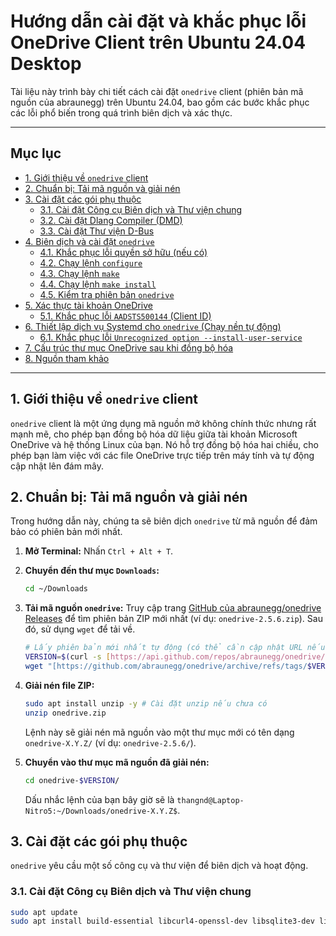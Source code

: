 # Hướng dẫn cài đặt và khắc phục lỗi OneDrive Client trên Ubuntu 24.04 Desktop

Tài liệu này trình bày chi tiết cách cài đặt `onedrive` client (phiên bản mã nguồn của abraunegg) trên Ubuntu 24.04, bao gồm các bước khắc phục các lỗi phổ biến trong quá trình biên dịch và xác thực.

---

## Mục lục

-   [1. Giới thiệu về `onedrive` client](#1-gi%E1%BB%9Bi-thi%E1%BB%87u-v%E1%BB%81-onedrive-client)
-   [2. Chuẩn bị: Tải mã nguồn và giải nén](#2-chu%E1%BA%A9n-b%E1%BB%8B-t%E1%BA%A3i-m%C3%A3-ngu%E1%BB%93n-v%C3%A0-gi%E1%BA%A3i-n%C3%A9n)
-   [3. Cài đặt các gói phụ thuộc](#3-c%C3%A0i-%C4%91%E1%BA%B7t-c%C3%A1c-g%C3%B3i-ph%E1%BB%A5-thu%E1%BB%99c)
    -   [3.1. Cài đặt Công cụ Biên dịch và Thư viện chung](#31-c%C3%A0i-%C4%91%E1%BA%B7t-c%C3%B4ng-c%E1%BB%A5-bi%C3%AAn-d%E1%BB%8Bch-v%C3%A0-th%C6%B0-vi%E1%BB%87n-chung)
    -   [3.2. Cài đặt Dlang Compiler (DMD)](#32-c%C3%A0i-%C4%91%E1%BA%B7t-dlang-compiler-dmd)
    -   [3.3. Cài đặt Thư viện D-Bus](#33-c%C3%A0i-%C4%91%E1%BA%B7t-th%C6%B0-vi%E1%BB%87n-d-bus)
-   [4. Biên dịch và cài đặt `onedrive`](#4-bi%C3%AAn-d%E1%BB%8Bch-v%C3%A0-c%C3%A0i-%C4%91%E1%BA%B7t-onedrive)
    -   [4.1. Khắc phục lỗi quyền sở hữu (nếu có)](#41-kh%E1%BA%AFc-ph%E1%BB%A5c-l%E1%BB%97i-quy%E1%BB%81n-s%E1%BB%9F-h%E1%BB%AFu-n%E1%BA%BFu-c%C3%B3)
    -   [4.2. Chạy lệnh `configure`](#42-ch%E1%BA%A1y-l%E1%BB%87nh-configure)
    -   [4.3. Chạy lệnh `make`](#43-ch%E1%BA%A1y-l%E1%BB%87nh-make)
    -   [4.4. Chạy lệnh `make install`](#44-ch%E1%BA%A1y-l%E1%BB%87nh-make-install)
    -   [4.5. Kiểm tra phiên bản `onedrive`](#45-ki%E1%BB%83m-tra-phi%C3%AAn-b%E1%BA%A3n-onedrive)
-   [5. Xác thực tài khoản OneDrive](#5-x%C3%A1c-th%E1%BB%B1c-t%C3%A0i-kho%E1%BA%A3n-onedrive)
    -   [5.1. Khắc phục lỗi `AADSTS500144` (Client ID)](#51-kh%E1%BA%AFc-ph%E1%BB%A5c-l%E1%BB%97i-aadsts500144-client-id)
-   [6. Thiết lập dịch vụ Systemd cho `onedrive` (Chạy nền tự động)](#6-thi%E1%BA%BFt-l%E1%BA%ADp-d%E1%BB%8Bch-v%E1%BB%A5-systemd-cho-onedrive-ch%E1%BA%A1y-n%E1%BB%81n-t%E1%BB%B1-%C4%91%E1%BB%99ng)
    -   [6.1. Khắc phục lỗi `Unrecognized option --install-user-service`](#61-kh%E1%BA%AFc-ph%E1%BB%A5c-l%E1%BB%97i-unrecognized-option---install-user-service)
-   [7. Cấu trúc thư mục OneDrive sau khi đồng bộ hóa](#7-c%E1%BA%A5u-tr%C3%BAc-th%C6%B0-m%E1%BB%A5c-onedrive-sau-khi-%C4%91%E1%BB%93ng-b%E1%BB%99-h%C3%B3a)
-   [8. Nguồn tham khảo](#8-ngu%E1%BB%93n-tham-kh%E1%BA%A3o)

---

## 1. Giới thiệu về `onedrive` client

`onedrive` client là một ứng dụng mã nguồn mở không chính thức nhưng rất mạnh mẽ, cho phép bạn đồng bộ hóa dữ liệu giữa tài khoản Microsoft OneDrive và hệ thống Linux của bạn. Nó hỗ trợ đồng bộ hóa hai chiều, cho phép bạn làm việc với các file OneDrive trực tiếp trên máy tính và tự động cập nhật lên đám mây.

## 2. Chuẩn bị: Tải mã nguồn và giải nén

Trong hướng dẫn này, chúng ta sẽ biên dịch `onedrive` từ mã nguồn để đảm bảo có phiên bản mới nhất.

1.  **Mở Terminal:** Nhấn `Ctrl + Alt + T`.
2.  **Chuyển đến thư mục `Downloads`:**
    ```bash
    cd ~/Downloads
    ```
3.  **Tải mã nguồn `onedrive`:** Truy cập trang [GitHub của abraunegg/onedrive Releases](https://github.com/abraunegg/onedrive/releases) để tìm phiên bản ZIP mới nhất (ví dụ: `onedrive-2.5.6.zip`). Sau đó, sử dụng `wget` để tải về.

    ```bash
    # Lấy phiên bản mới nhất tự động (có thể cần cập nhật URL nếu cấu trúc thay đổi)
    VERSION=$(curl -s [https://api.github.com/repos/abraunegg/onedrive/releases/latest](https://api.github.com/repos/abraunegg/onedrive/releases/latest) | grep -oP '"tag_name": "\K(.*)(?=")')
    wget "[https://github.com/abraunegg/onedrive/archive/refs/tags/$VERSION.zip](https://github.com/abraunegg/onedrive/archive/refs/tags/$VERSION.zip)" -O onedrive.zip
    ```
4.  **Giải nén file ZIP:**
    ```bash
    sudo apt install unzip -y # Cài đặt unzip nếu chưa có
    unzip onedrive.zip
    ```
    Lệnh này sẽ giải nén mã nguồn vào một thư mục mới có tên dạng `onedrive-X.Y.Z/` (ví dụ: `onedrive-2.5.6/`).
5.  **Chuyển vào thư mục mã nguồn đã giải nén:**
    ```bash
    cd onedrive-$VERSION/
    ```
    Dấu nhắc lệnh của bạn bây giờ sẽ là `thangnd@Laptop-Nitro5:~/Downloads/onedrive-X.Y.Z$`.

## 3. Cài đặt các gói phụ thuộc

`onedrive` yêu cầu một số công cụ và thư viện để biên dịch và hoạt động.

### 3.1. Cài đặt Công cụ Biên dịch và Thư viện chung

```bash
sudo apt update
sudo apt install build-essential libcurl4-openssl-dev libsqlite3-dev libnotify-dev libfuse-dev -y
